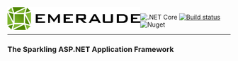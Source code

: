 <img align="left" width="300px" style="background-color:white;" title="Emeraude" alt="Emeraude" src="https://raw.githubusercontent.com/Definux/Emeraude/master/art/logo_text.svg" />

![.NET Core](https://github.com/Definux/Emeraude/workflows/.NET%20Core/badge.svg)
[![Build status](https://ci.appveyor.com/api/projects/status/8mkn54s6fauem0lb?svg=true)](https://ci.appveyor.com/project/gsk567/emeraude)
![Nuget](https://img.shields.io/nuget/v/Definux.Emeraude)

---

### The Sparkling ASP.NET Application Framework

<br/>
